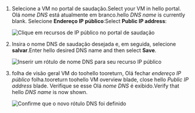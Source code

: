 
1. <span data-ttu-id="dffe0-101">Selecione a VM no portal de saudação.</span><span class="sxs-lookup"><span data-stu-id="dffe0-101">Select your VM in hello portal.</span></span> <span data-ttu-id="dffe0-102">Olá *nome DNS* está atualmente em branco.</span><span class="sxs-lookup"><span data-stu-id="dffe0-102">hello *DNS name* is currently blank.</span></span> <span data-ttu-id="dffe0-103">Selecione **Endereço IP público**:</span><span class="sxs-lookup"><span data-stu-id="dffe0-103">Select **Public IP address**:</span></span>
   
   ![Clique em recursos de IP público no portal de saudação](./media/virtual-machines-common-portal-create-fqdn/locatePublicIP.PNG)

2. <span data-ttu-id="dffe0-105">Insira o nome DNS de saudação desejada e, em seguida, selecione **salvar**.</span><span class="sxs-lookup"><span data-stu-id="dffe0-105">Enter hello desired DNS name and then select **Save**.</span></span>
   
   ![Inserir um rótulo de nome DNS para seu recurso IP público](./media/virtual-machines-common-portal-create-fqdn/dnsNameLabel.PNG)
 

3. <span data-ttu-id="dffe0-107">folha de visão geral VM do toohello tooreturn, Olá fechar *endereço IP público* folha.</span><span class="sxs-lookup"><span data-stu-id="dffe0-107">tooreturn toohello VM overview blade, close hello *Public IP address* blade.</span></span> <span data-ttu-id="dffe0-108">Verifique se esse Olá *nome DNS* é exibido.</span><span class="sxs-lookup"><span data-stu-id="dffe0-108">Verify that hello *DNS name* is now shown.</span></span>
   
   ![Confirme que o novo rótulo DNS foi definido](./media/virtual-machines-common-portal-create-fqdn/fqdnCreated.PNG)

